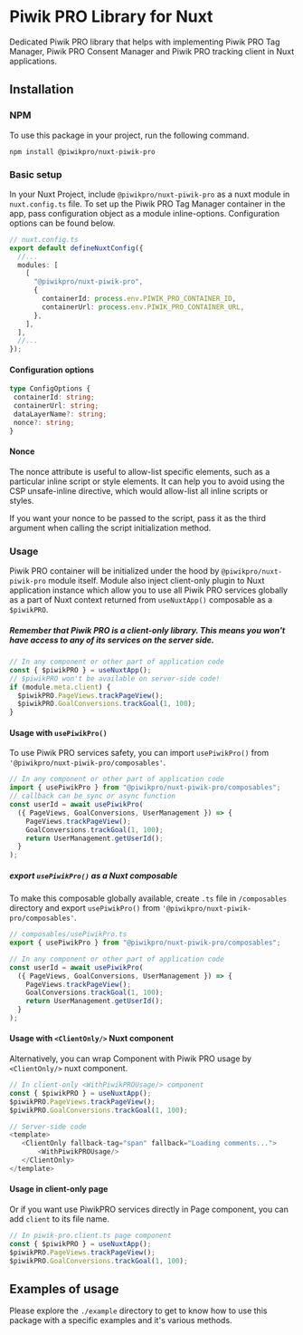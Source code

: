 # Piwik PRO Library for Nuxt

Dedicated Piwik PRO library that helps with implementing Piwik PRO Tag Manager, Piwik PRO Consent Manager and Piwik PRO tracking client in Nuxt applications.

## Installation

### NPM

To use this package in your project, run the following command.

```
npm install @piwikpro/nuxt-piwik-pro
```

### Basic setup

In your Nuxt Project, include `@piwikpro/nuxt-piwik-pro` as a nuxt module in `nuxt.config.ts` file. To set up the Piwik PRO Tag Manager container in the app, pass configuration object as a module inline-options. Configuration options can be found below.

```ts
// nuxt.config.ts
export default defineNuxtConfig({
  //...
  modules: [
    [
      "@piwikpro/nuxt-piwik-pro",
      {
        containerId: process.env.PIWIK_PRO_CONTAINER_ID,
        containerUrl: process.env.PIWIK_PRO_CONTAINER_URL,
      },
    ],
  ],
  //...
});
```

#### Configuration options

```ts
type ConfigOptions {
 containerId: string;
 containerUrl: string;
 dataLayerName?: string;
 nonce?: string;
}
```

#### Nonce

The nonce attribute is useful to allow-list specific elements, such as a particular inline script or style elements. It can help you to avoid using the CSP unsafe-inline directive, which would allow-list all inline scripts or styles.

If you want your nonce to be passed to the script, pass it as the third argument when calling the script initialization method.

### Usage

Piwik PRO container will be initialized under the hood by `@piwikpro/nuxt-piwik-pro` module itself. Module also inject client-only plugin to Nuxt application instance which allow you to use all Piwik PRO services globally as a part of Nuxt context returned from `useNuxtApp()` composable as a `$piwikPRO`.

##### Remember that Piwik PRO is a client-only library. This means you won't have access to any of its services on the server side.

```ts
// In any component or other part of application code
const { $piwikPRO } = useNuxtApp();
// $piwikPRO won't be available on server-side code!
if (module.meta.client) {
  $piwikPRO.PageViews.trackPageView();
  $piwikPRO.GoalConversions.trackGoal(1, 100);
}
```

#### Usage with `usePiwikPro()`

To use Piwik PRO services safety, you can import `usePiwikPro()` from `'@piwikpro/nuxt-piwik-pro/composables'`.

```ts
// In any component or other part of application code
import { usePiwikPro } from "@piwikpro/nuxt-piwik-pro/composables";
// callback can be sync or async function
const userId = await usePiwikPro(
  ({ PageViews, GoalConversions, UserManagement }) => {
    PageViews.trackPageView();
    GoalConversions.trackGoal(1, 100);
    return UserManagement.getUserId();
  }
);
```

##### export `usePiwikPro()` as a Nuxt composable

To make this composable globally available, create `.ts` file in `/composables` directory and export `usePiwikPro()` from `'@piwikpro/nuxt-piwik-pro/composables'`.

```ts
// composables/usePiwikPro.ts
export { usePiwikPro } from "@piwikpro/nuxt-piwik-pro/composables";
```

```ts
// In any component or other part of application code
const userId = await usePiwikPro(
  ({ PageViews, GoalConversions, UserManagement }) => {
    PageViews.trackPageView();
    GoalConversions.trackGoal(1, 100);
    return UserManagement.getUserId();
  }
);
```

#### Usage with `<ClientOnly/>` Nuxt component

Alternatively, you can wrap Component with Piwik PRO usage by `<ClientOnly/>` nuxt component.

```ts
// In client-only <WithPiwikPROUsage/> component
const { $piwikPRO } = useNuxtApp();
$piwikPRO.PageViews.trackPageView();
$piwikPRO.GoalConversions.trackGoal(1, 100);
```

```ts
// Server-side code
<template>
   <ClientOnly fallback-tag="span" fallback="Loading comments...">
       <WithPiwikPROUsage/>
   </ClientOnly>
</template>
```

#### Usage in client-only page

Or if you want use PiwikPRO services directly in Page component, you can add `client` to its file name.

```ts
// In piwik-pro.client.ts page component
const { $piwikPRO } = useNuxtApp();
$piwikPRO.PageViews.trackPageView();
$piwikPRO.GoalConversions.trackGoal(1, 100);
```

## Examples of usage

Please explore the `./example` directory to get to know how to use this package with a specific examples and it's various methods.
